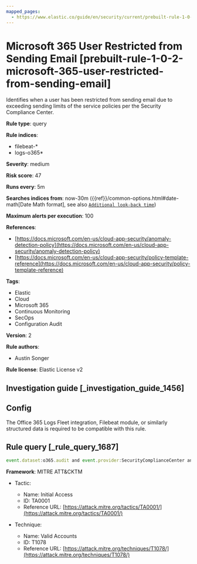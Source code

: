 ```yaml
---
mapped_pages:
  - https://www.elastic.co/guide/en/security/current/prebuilt-rule-1-0-2-microsoft-365-user-restricted-from-sending-email.html
---
```


# Microsoft 365 User Restricted from Sending Email [prebuilt-rule-1-0-2-microsoft-365-user-restricted-from-sending-email]

Identifies when a user has been restricted from sending email due to exceeding sending limits of the service policies per the Security Compliance Center.

**Rule type**: query

**Rule indices**:

* filebeat-*
* logs-o365*

**Severity**: medium

**Risk score**: 47

**Runs every**: 5m

**Searches indices from**: now-30m ({{ref}}/common-options.html#date-math[Date Math format], see also [`Additional look-back time`](docs-content://solutions/security/detect-and-alert/create-detection-rule.md#rule-schedule))

**Maximum alerts per execution**: 100

**References**:

* [https://docs.microsoft.com/en-us/cloud-app-security/anomaly-detection-policy](https://docs.microsoft.com/en-us/cloud-app-security/anomaly-detection-policy)
* [https://docs.microsoft.com/en-us/cloud-app-security/policy-template-reference](https://docs.microsoft.com/en-us/cloud-app-security/policy-template-reference)

**Tags**:

* Elastic
* Cloud
* Microsoft 365
* Continuous Monitoring
* SecOps
* Configuration Audit

**Version**: 2

**Rule authors**:

* Austin Songer

**Rule license**: Elastic License v2

## Investigation guide [_investigation_guide_1456]

## Config

The Office 365 Logs Fleet integration, Filebeat module, or similarly structured data is required to be compatible with this rule.

## Rule query [_rule_query_1687]

```js
event.dataset:o365.audit and event.provider:SecurityComplianceCenter and event.category:web and event.action:"User restricted from sending email" and event.outcome:success
```

**Framework**: MITRE ATT&CKTM

* Tactic:

    * Name: Initial Access
    * ID: TA0001
    * Reference URL: [https://attack.mitre.org/tactics/TA0001/](https://attack.mitre.org/tactics/TA0001/)

* Technique:

    * Name: Valid Accounts
    * ID: T1078
    * Reference URL: [https://attack.mitre.org/techniques/T1078/](https://attack.mitre.org/techniques/T1078/)



